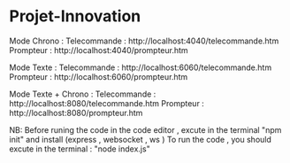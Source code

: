 # Projet-Innovation
Mode Chrono :
Telecommande : http://localhost:4040/telecommande.htm
Prompteur : http://localhost:4040/prompteur.htm

Mode Texte :
Telecommande : http://localhost:6060/telecommande.htm
Prompteur : http://localhost:6060/prompteur.htm

Mode Texte + Chrono :
Telecommande : http://localhost:8080/telecommande.htm
Prompteur : http://localhost:8080/prompteur.htm

NB: Before runing the code in the code editor , excute in the terminal "npm init" and install (express , websocket , ws )
    To run the code , you should excute in the terminal : "node index.js"
    
